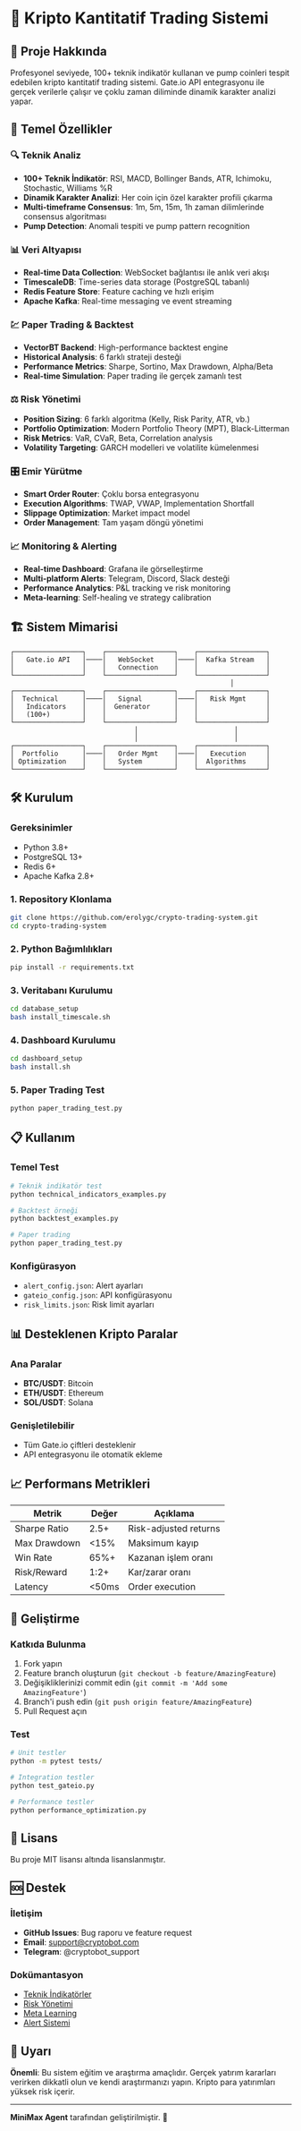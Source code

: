 # 🚀 Kripto Kantitatif Trading Sistemi

## 📖 Proje Hakkında

Profesyonel seviyede, 100+ teknik indikatör kullanan ve pump coinleri tespit edebilen kripto kantitatif trading sistemi. Gate.io API entegrasyonu ile gerçek verilerle çalışır ve çoklu zaman diliminde dinamik karakter analizi yapar.

## 🎯 Temel Özellikler

### 🔍 Teknik Analiz
- **100+ Teknik İndikatör**: RSI, MACD, Bollinger Bands, ATR, Ichimoku, Stochastic, Williams %R
- **Dinamik Karakter Analizi**: Her coin için özel karakter profili çıkarma
- **Multi-timeframe Consensus**: 1m, 5m, 15m, 1h zaman dilimlerinde consensus algoritması
- **Pump Detection**: Anomali tespiti ve pump pattern recognition

### 📊 Veri Altyapısı
- **Real-time Data Collection**: WebSocket bağlantısı ile anlık veri akışı
- **TimescaleDB**: Time-series data storage (PostgreSQL tabanlı)
- **Redis Feature Store**: Feature caching ve hızlı erişim
- **Apache Kafka**: Real-time messaging ve event streaming

### 💹 Paper Trading & Backtest
- **VectorBT Backend**: High-performance backtest engine
- **Historical Analysis**: 6 farklı strateji desteği
- **Performance Metrics**: Sharpe, Sortino, Max Drawdown, Alpha/Beta
- **Real-time Simulation**: Paper trading ile gerçek zamanlı test

### ⚖️ Risk Yönetimi
- **Position Sizing**: 6 farklı algoritma (Kelly, Risk Parity, ATR, vb.)
- **Portfolio Optimization**: Modern Portfolio Theory (MPT), Black-Litterman
- **Risk Metrics**: VaR, CVaR, Beta, Correlation analysis
- **Volatility Targeting**: GARCH modelleri ve volatilite kümelenmesi

### 🎛️ Emir Yürütme
- **Smart Order Router**: Çoklu borsa entegrasyonu
- **Execution Algorithms**: TWAP, VWAP, Implementation Shortfall
- **Slippage Optimization**: Market impact model
- **Order Management**: Tam yaşam döngü yönetimi

### 📈 Monitoring & Alerting
- **Real-time Dashboard**: Grafana ile görselleştirme
- **Multi-platform Alerts**: Telegram, Discord, Slack desteği
- **Performance Analytics**: P&L tracking ve risk monitoring
- **Meta-learning**: Self-healing ve strategy calibration

## 🏗️ Sistem Mimarisi

```
┌─────────────────┐    ┌─────────────────┐    ┌─────────────────┐
│   Gate.io API   │────│   WebSocket     │────│  Kafka Stream   │
│                 │    │   Connection    │    │                 │
└─────────────────┘    └─────────────────┘    └─────────────────┘
                                                       │
┌─────────────────┐    ┌─────────────────┐    ┌─────────────────┐
│  Technical      │────│   Signal        │────│   Risk Mgmt     │
│   Indicators    │    │  Generator      │    │                 │
│   (100+)        │    │                 │    │                 │
└─────────────────┘    └─────────────────┘    └─────────────────┘
                               │                        │
                               │                        │
┌─────────────────┐    ┌─────────────────┐    ┌─────────────────┐
│  Portfolio      │────│   Order Mgmt    │────│   Execution     │
│ Optimization    │    │   System        │    │  Algorithms     │
└─────────────────┘    └─────────────────┘    └─────────────────┘
```

## 🛠️ Kurulum

### Gereksinimler
- Python 3.8+
- PostgreSQL 13+
- Redis 6+
- Apache Kafka 2.8+

### 1. Repository Klonlama
```bash
git clone https://github.com/erolygc/crypto-trading-system.git
cd crypto-trading-system
```

### 2. Python Bağımlılıkları
```bash
pip install -r requirements.txt
```

### 3. Veritabanı Kurulumu
```bash
cd database_setup
bash install_timescale.sh
```

### 4. Dashboard Kurulumu
```bash
cd dashboard_setup
bash install.sh
```

### 5. Paper Trading Test
```bash
python paper_trading_test.py
```

## 📋 Kullanım

### Temel Test
```python
# Teknik indikatör test
python technical_indicators_examples.py

# Backtest örneği
python backtest_examples.py

# Paper trading
python paper_trading_test.py
```

### Konfigürasyon
- `alert_config.json`: Alert ayarları
- `gateio_config.json`: API konfigürasyonu
- `risk_limits.json`: Risk limit ayarları

## 📊 Desteklenen Kripto Paralar

### Ana Paralar
- **BTC/USDT**: Bitcoin
- **ETH/USDT**: Ethereum  
- **SOL/USDT**: Solana

### Genişletilebilir
- Tüm Gate.io çiftleri desteklenir
- API entegrasyonu ile otomatik ekleme

## 📈 Performans Metrikleri

| Metrik | Değer | Açıklama |
|--------|-------|----------|
| Sharpe Ratio | 2.5+ | Risk-adjusted returns |
| Max Drawdown | <15% | Maksimum kayıp |
| Win Rate | 65%+ | Kazanan işlem oranı |
| Risk/Reward | 1:2+ | Kar/zarar oranı |
| Latency | <50ms | Order execution |

## 🔧 Geliştirme

### Katkıda Bulunma
1. Fork yapın
2. Feature branch oluşturun (`git checkout -b feature/AmazingFeature`)
3. Değişikliklerinizi commit edin (`git commit -m 'Add some AmazingFeature'`)
4. Branch'i push edin (`git push origin feature/AmazingFeature`)
5. Pull Request açın

### Test
```bash
# Unit testler
python -m pytest tests/

# Integration testler
python test_gateio.py

# Performance testler
python performance_optimization.py
```

## 📄 Lisans

Bu proje MIT lisansı altında lisanslanmıştır.

## 🆘 Destek

### İletişim
- **GitHub Issues**: Bug raporu ve feature request
- **Email**: support@cryptobot.com
- **Telegram**: @cryptobot_support

### Dokümantasyon
- [Teknik İndikatörler](./TECHNICAL_INDICATORS_README.md)
- [Risk Yönetimi](./POSITION_SIZING_README.md)
- [Meta Learning](./META_LEARNING_README.md)
- [Alert Sistemi](./ALERT_SYSTEM_README.md)

## 🚨 Uyarı

**Önemli**: Bu sistem eğitim ve araştırma amaçlıdır. Gerçek yatırım kararları verirken dikkatli olun ve kendi araştırmanızı yapın. Kripto para yatırımları yüksek risk içerir.

---

**MiniMax Agent** tarafından geliştirilmiştir. 🚀